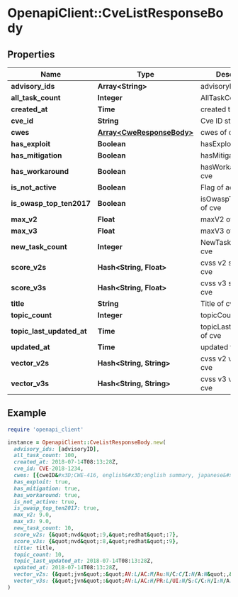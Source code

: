 # OpenapiClient::CveListResponseBody

## Properties

| Name | Type | Description | Notes |
| ---- | ---- | ----------- | ----- |
| **advisory_ids** | **Array&lt;String&gt;** | advisoryIDs of cve | [optional] |
| **all_task_count** | **Integer** | AllTaskCount of cve |  |
| **created_at** | **Time** | created time |  |
| **cve_id** | **String** | Cve ID string of cve |  |
| **cwes** | [**Array&lt;CweResponseBody&gt;**](CweResponseBody.md) | cwes of cve |  |
| **has_exploit** | **Boolean** | hasExploit of cve | [optional] |
| **has_mitigation** | **Boolean** | hasMitigation of cve | [optional] |
| **has_workaround** | **Boolean** | hasWorkaroundof cve | [optional] |
| **is_not_active** | **Boolean** | Flag of active cve |  |
| **is_owasp_top_ten2017** | **Boolean** | isOwaspTopTen2017 of cve |  |
| **max_v2** | **Float** | maxV2 of cve |  |
| **max_v3** | **Float** | maxV3 of cve |  |
| **new_task_count** | **Integer** | NewTaskCount of cve |  |
| **score_v2s** | **Hash&lt;String, Float&gt;** | cvss v2 scores of cve |  |
| **score_v3s** | **Hash&lt;String, Float&gt;** | cvss v3 scores of cve |  |
| **title** | **String** | Title of cve |  |
| **topic_count** | **Integer** | topicCount of cve |  |
| **topic_last_updated_at** | **Time** | topicLastUpdatedAt of cve |  |
| **updated_at** | **Time** | updated time |  |
| **vector_v2s** | **Hash&lt;String, String&gt;** | cvss v2 vectors of cve |  |
| **vector_v3s** | **Hash&lt;String, String&gt;** | cvss v3 vectors of cve |  |

## Example

```ruby
require 'openapi_client'

instance = OpenapiClient::CveListResponseBody.new(
  advisory_ids: [advisoryID],
  all_task_count: 100,
  created_at: 2018-07-14T08:13:28Z,
  cve_id: CVE-2018-1234,
  cwes: [{cweID&#x3D;CWE-416, english&#x3D;english summary, japanese&#x3D;japanese summary, owaspTopTen2017&#x3D;10, sourceType&#x3D;nvd}, {cweID&#x3D;CWE-416, english&#x3D;english summary, japanese&#x3D;japanese summary, owaspTopTen2017&#x3D;10, sourceType&#x3D;nvd}],
  has_exploit: true,
  has_mitigation: true,
  has_workaround: true,
  is_not_active: true,
  is_owasp_top_ten2017: true,
  max_v2: 9.0,
  max_v3: 9.0,
  new_task_count: 10,
  score_v2s: {&quot;nvd&quot;:9,&quot;redhat&quot;:7},
  score_v3s: {&quot;nvd&quot;:8,&quot;redhat&quot;:9},
  title: title,
  topic_count: 10,
  topic_last_updated_at: 2018-07-14T08:13:28Z,
  updated_at: 2018-07-14T08:13:28Z,
  vector_v2s: {&quot;jvn&quot;:&quot;AV:L/AC:M/Au:N/C:C/I:N/A:N&quot;,&quot;nvd&quot;:&quot;AV:L/AC:M/Au:N/C:C/I:N/A:N&quot;},
  vector_v3s: {&quot;jvn&quot;:&quot;AV:L/AC:H/PR:L/UI:N/S:C/C:H/I:N/A:N&quot;,&quot;nvd&quot;:&quot;AV:L/AC:H/PR:L/UI:N/S:C/C:H/I:N/A:N&quot;}
)
```

